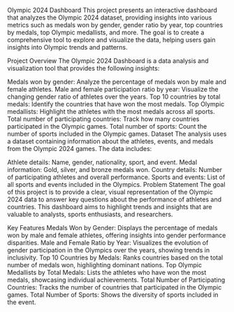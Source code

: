 Olympic 2024 Dashboard
This project presents an interactive dashboard that analyzes the Olympic 2024 dataset, providing insights into various metrics such as medals won by gender, gender ratio by year, top countries by medals, top Olympic medallists, and more. The goal is to create a comprehensive tool to explore and visualize the data, helping users gain insights into Olympic trends and patterns.

Project Overview
The Olympic 2024 Dashboard is a data analysis and visualization tool that provides the following insights:

Medals won by gender: Analyze the percentage of medals won by male and female athletes.
Male and female participation ratio by year: Visualize the changing gender ratio of athletes over the years.
Top 10 countries by total medals: Identify the countries that have won the most medals.
Top Olympic medallists: Highlight the athletes with the most medals across all sports.
Total number of participating countries: Track how many countries participated in the Olympic games.
Total number of sports: Count the number of sports included in the Olympic games.
Dataset
The analysis uses a dataset containing information about the athletes, events, and medals from the Olympic 2024 games. The data includes:

Athlete details: Name, gender, nationality, sport, and event.
Medal information: Gold, silver, and bronze medals won.
Country details: Number of participating athletes and overall performance.
Sports and events: List of all sports and events included in the Olympics.
Problem Statement
The goal of this project is to provide a clear, visual representation of the Olympic 2024 data to answer key questions about the performance of athletes and countries. This dashboard aims to highlight trends and insights that are valuable to analysts, sports enthusiasts, and researchers.

Key Features
Medals Won by Gender: Displays the percentage of medals won by male and female athletes, offering insights into gender performance disparities.
Male and Female Ratio by Year: Visualizes the evolution of gender participation in the Olympics over the years, showing trends in inclusivity.
Top 10 Countries by Medals: Ranks countries based on the total number of medals won, highlighting dominant nations.
Top Olympic Medallists by Total Medals: Lists the athletes who have won the most medals, showcasing individual achievements.
Total Number of Participating Countries: Tracks the number of countries that participated in the Olympic games.
Total Number of Sports: Shows the diversity of sports included in the event.
